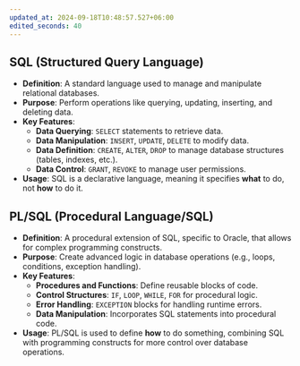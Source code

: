 ```yaml
---
updated_at: 2024-09-18T10:48:57.527+06:00
edited_seconds: 40
---
```


## SQL (Structured Query Language)
- **Definition**: A standard language used to manage and manipulate relational databases.
- **Purpose**: Perform operations like querying, updating, inserting, and deleting data.
- **Key Features**:
  - **Data Querying**: `SELECT` statements to retrieve data.
  - **Data Manipulation**: `INSERT`, `UPDATE`, `DELETE` to modify data.
  - **Data Definition**: `CREATE`, `ALTER`, `DROP` to manage database structures (tables, indexes, etc.).
  - **Data Control**: `GRANT`, `REVOKE` to manage user permissions.
- **Usage**: SQL is a declarative language, meaning it specifies **what** to do, not **how** to do it.

## PL/SQL (Procedural Language/SQL)
- **Definition**: A procedural extension of SQL, specific to Oracle, that allows for complex programming constructs.
- **Purpose**: Create advanced logic in database operations (e.g., loops, conditions, exception handling).
- **Key Features**:
  - **Procedures and Functions**: Define reusable blocks of code.
  - **Control Structures**: `IF`, `LOOP`, `WHILE`, `FOR` for procedural logic.
  - **Error Handling**: `EXCEPTION` blocks for handling runtime errors.
  - **Data Manipulation**: Incorporates SQL statements into procedural code.
- **Usage**: PL/SQL is used to define **how** to do something, combining SQL with programming constructs for more control over database operations.
